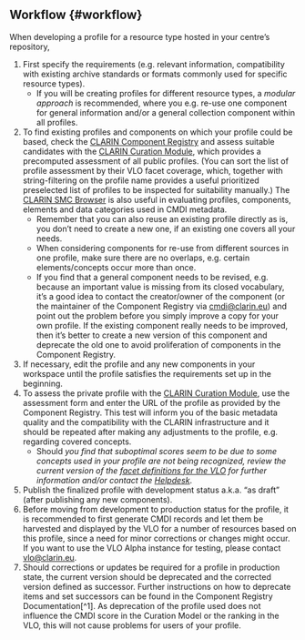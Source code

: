 ## Workflow {#workflow}

When developing a profile for a resource type hosted in your centre’s repository,

1. First specify the requirements \(e.g. relevant information, compatibility with existing archive standards or formats commonly used for specific resource types\).
   * If you will be creating profiles for different resource types, a _modular approach_ is recommended, where you e.g. re-use one component for general information and/or a general collection component within all profiles.
2. To find existing profiles and components on which your profile could be based, check the [CLARIN Component Registry](https://catalog.clarin.eu/ds/ComponentRegistry) and assess suitable candidates with the [CLARIN Curation Module](https://clarin.oeaw.ac.at/curate/), which provides a precomputed assessment of all public profiles. \(You can sort the list of profile assessment by their VLO facet coverage, which, together with string-filtering on the profile name provides a useful prioritized preselected list of profiles to be inspected for suitability manually.\) The [CLARIN SMC Browser](https://clarin.oeaw.ac.at/smc-browser/index.html) is also useful in evaluating profiles, components, elements and data categories used in CMDI metadata.
   * Remember that you can also reuse an existing profile directly as is, you don’t need to create a new one, if an existing one covers all your needs.
   * When considering components for re-use from different sources in one profile, make sure there are no overlaps, e.g. certain elements/concepts occur more than once.
   * If you find that a general component needs to be revised, e.g. because an important value is missing from its closed vocabulary, it’s a good idea to contact the creator/owner of the component \(or the maintainer of the Component Registry via [cmdi@clarin.eu](mailto:cmdi@clarin.eu)\) and point out the problem before you simply improve a copy for your own profile. If the existing component really needs to be improved, then it’s better to create a new version of this component and deprecate the old one to avoid proliferation of components in the Component Registry.
3. If necessary, edit the profile and any new components in your workspace until the profile satisfies the requirements set up in the beginning.
4. To assess the private profile with the [CLARIN Curation Module](https://clarin.oeaw.ac.at/curate/), use the assessment form and enter the URL of the profile as provided by the Component Registry. This test will inform you of the basic metadata quality and the compatibility with the CLARIN infrastructure and it should be repeated after making any adjustments to the profile, e.g. regarding covered concepts.
   * Should _you find that suboptimal scores seem to be due to some concepts used in your profile are not being recognized, review the current version of the_ [_facet definitions for the VLO_](https://github.com/clarin-eric/VLO/blob/master/vlo-commons/src/main/resources/facetConcepts.xml) _for further information and/or contact the_ [_Helpdesk_](mailto:vlo@clarin.eu).
5. Publish the finalized profile with development status a.k.a. “as draft” \(after publishing any new components\).
6. Before moving from development to production status for the profile, it is recommended to first generate CMDI records and let them be harvested and displayed by the VLO for a number of resources based on this profile, since a need for minor corrections or changes might occur. If you want to use the VLO Alpha instance for testing, please contact [vlo@clarin.eu](mailto:vlo@clarin.eu).
7. Should corrections or updates be required for a profile in production state, the current version should be deprecated and the corrected version defined as successor. Further instructions on how to deprecate items and set successors can be found in the Component Registry Documentation[^1]. As deprecation of the profile used does not influence the CMDI score in the Curation Model or the ranking in the VLO, this will not cause problems for users of your profile.




